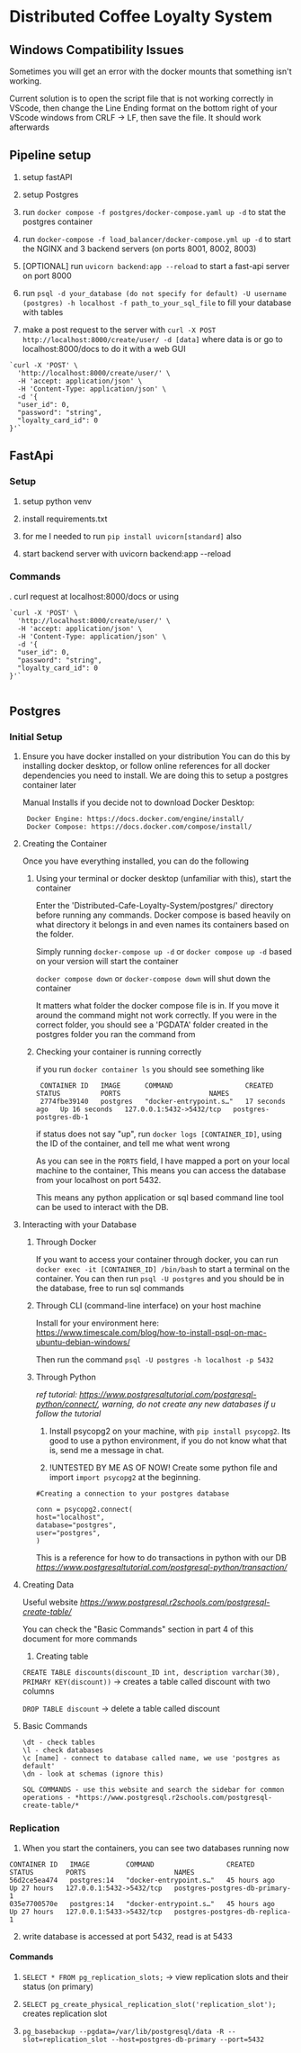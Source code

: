 # Distributed Coffee Loyalty System

## Windows Compatibility Issues

Sometimes you will get an error with the docker mounts that something isn't working.

Current solution is to open the script file that is not working correctly in VScode, then change the Line Ending format on the bottom right of your VScode windows from CRLF -> LF, then save the file. It should work afterwards


## Pipeline setup

1. setup fastAPI

2. setup Postgres

3. run `docker compose -f postgres/docker-compose.yaml up -d` to stat the postgres container

4. run `docker-compose -f load_balancer/docker-compose.yml up -d` to start the NGINX and 3 backend servers (on ports 8001, 8002, 8003)

5. [OPTIONAL] run `uvicorn backend:app --reload` to start a fast-api server on port 8000

6. run `psql -d your_database (do not specify for default) -U username (postgres) -h localhost -f path_to_your_sql_file` to fill your database with tables

7. make a post request to the server with `curl -X POST http://localhost:8000/create/user/ -d [data]` where data is or go to localhost:8000/docs to do it with a web GUI

```
`curl -X 'POST' \
  'http://localhost:8000/create/user/' \
  -H 'accept: application/json' \
  -H 'Content-Type: application/json' \
  -d '{
  "user_id": 0,
  "password": "string",
  "loyalty_card_id": 0
}'`

```


## FastApi

### Setup

1. setup python venv

2. install requirements.txt

3. for me I needed to run `pip install uvicorn[standard]` also

4. start backend server with uvicorn backend:app --reload

### Commands


. curl request at localhost:8000/docs or using

```
`curl -X 'POST' \
  'http://localhost:8000/create/user/' \
  -H 'accept: application/json' \
  -H 'Content-Type: application/json' \
  -d '{
  "user_id": 0,
  "password": "string",
  "loyalty_card_id": 0
}'`


```


## Postgres

### Initial Setup

1. Ensure you have docker installed on your distribution
   You can do this by installing docker desktop, or follow online references for all docker dependencies you need to install. We are doing this to setup a postgres container later
   
   Manual Installs if you decide not to download Docker Desktop:

        Docker Engine: https://docs.docker.com/engine/install/
        Docker Compose: https://docs.docker.com/compose/install/

3. Creating the Container

    Once you have everything installed, you can do the following

    1. Using your terminal or docker desktop (unfamiliar with this), start the container

       Enter the 'Distributed-Cafe-Loyalty-System/postgres/' directory before running any commands. Docker compose is based heavily on what directory it belongs in and even names its containers based on the folder. 

       Simply running `docker-compose up -d` or `docker compose up -d` based on your version will start the container
       
       `docker compose down` or `docker-compose down` will shut down the container

       It matters what folder the docker compose file is in. If you move it around the command might not work correctly.
       If you were in the correct folder, you should see a 'PGDATA' folder created in the postgres folder you ran the command from

    3. Checking your container is running correctly

       if you run `docker container ls` you should see something like

       ```
        CONTAINER ID   IMAGE      COMMAND                  CREATED          STATUS          PORTS                      NAMES
        2774fbe39140   postgres   "docker-entrypoint.s…"   17 seconds ago   Up 16 seconds   127.0.0.1:5432->5432/tcp   postgres-postgres-db-1

       ```

       if status does not say "up", run `docker logs [CONTAINER_ID]`, using the ID of the container, and tell me what went wrong

       As you can see in the `PORTS` field, I have mapped a port on your local machine to the container, This means you can access the database from your localhost on port 5432.

       This means any python application or sql based command line tool can be used to interact with the DB.


5. Interacting with your Database

    1. Through Docker

        If you want to access your container through docker, you can run `docker exec -it [CONTAINER_ID] /bin/bash` to start a terminal on the container. You can then run `psql -U postgres` and you should be in the database, free to run sql commands

    2. Through CLI (command-line interface) on your host machine

        Install for your environment here: https://www.timescale.com/blog/how-to-install-psql-on-mac-ubuntu-debian-windows/

        Then run the command `psql -U postgres -h localhost -p 5432`

    3. Through Python

       *ref tutorial: https://www.postgresqltutorial.com/postgresql-python/connect/, warning, do not create any new databases if u follow the tutorial*

        1. Install psycopg2 on your machine, with `pip install psycopg2`. Its good to use a python environment, if you do not know what that is, send me a message in chat.

        2. !UNTESTED BY ME AS OF NOW! Create some python file and import `import psycopg2` at the beginning.


        ```
        #Creating a connection to your postgres database

        conn = psycopg2.connect(
        host="localhost",
        database="postgres",
        user="postgres",
        )
        
        ```

        This is a reference for how to do transactions in python with our DB *https://www.postgresqltutorial.com/postgresql-python/transaction/*


3. Creating Data

    Useful website *https://www.postgresql.r2schools.com/postgresql-create-table/*

    You can check the "Basic Commands" section in part 4 of this document for more commands

    1. Creating table

    `CREATE TABLE discounts(discount_ID int, description varchar(30), PRIMARY KEY(discount))`
    -> creates a table called discount with two columns

    `DROP TABLE discount`
    -> delete a table called discount


4.  Basic Commands

    ```
    \dt - check tables
    \l - check databases
    \c [name] - connect to database called name, we use 'postgres as default'
    \dn - look at schemas (ignore this)

    SQL COMMANDS - use this website and search the sidebar for common operations - *https://www.postgresql.r2schools.com/postgresql-create-table/*

    ```

### Replication

1. When you start the containers, you can see two databases running now

```
CONTAINER ID   IMAGE         COMMAND                  CREATED        STATUS        PORTS                      NAMES
56d2ce5ea474   postgres:14   "docker-entrypoint.s…"   45 hours ago   Up 27 hours   127.0.0.1:5432->5432/tcp   postgres-postgres-db-primary-1
035e7700570e   postgres:14   "docker-entrypoint.s…"   45 hours ago   Up 27 hours   127.0.0.1:5433->5432/tcp   postgres-postgres-db-replica-1

```

2. write database is accessed at port 5432, read is at 5433

#### Commands


1. `SELECT * FROM pg_replication_slots;` -> view replication slots and their status (on primary)

2. `SELECT pg_create_physical_replication_slot('replication_slot');` creates replication slot

3. `pg_basebackup --pgdata=/var/lib/postgresql/data -R --slot=replication_slot --host=postgres-db-primary --port=5432` 




